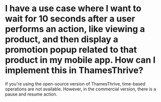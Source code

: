 # I have a use case where I want to wait for 10 seconds after a user performs an action, like viewing a product, and then display a promotion popup related to that product in my mobile app. How can I implement this in ThamesThrive?

If you're using the open-source version of ThamesThrive, time-based operations are not available. However, in the commercial
version, there is a pause and resume action.

